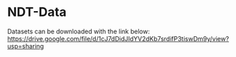 # NDT-Data

Datasets can be downloaded with the link below:
https://drive.google.com/file/d/1cJ7dDidJIdYV2dKb7srdifP3tiswDm9y/view?usp=sharing
